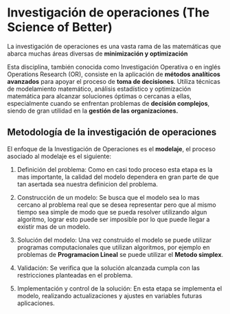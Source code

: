 # Investigación de operaciones (The Science of Better)

La investigación de operaciones es una vasta rama de las matemáticas que abarca muchas áreas diversas de **minimización y optimización**

Esta disciplina, también conocida como Investigación Operativa o en inglés Operations Research (OR), consiste en la aplicación de **métodos analíticos avanzados** para apoyar el proceso de **toma de decisiones**. Utiliza técnicas de modelamiento matemático, análisis estadístico y optimización matemática para alcanzar soluciones óptimas o cercanas a ellas, especialmente cuando se enfrentan problemas de **decisión complejos**, siendo de gran utilidad en la **gestión de las organizaciones.**

## Metodología de la investigación de operaciones

El enfoque de la Investigación de Operaciones es el **modelaje**, el proceso asociado al modelaje es el siguiente:

1. Definición del problema: Como en casi todo proceso esta etapa es la mas importante, la calidad del modelo dependera en gran parte de que tan asertada sea nuestra definicion del problema.

2. Construcción de un modelo: Se busca que el modelo sea lo mas cercano al problema real que se desea representar pero que al mismo tiempo sea simple de modo que se pueda resolver utilizando algun algoritmo, lograr esto puede ser imposible por lo que puede llegar a existir mas de un modelo.

3. Solución del modelo: Una vez construido el modelo se puede utilizar programas computacionales que utilizan algoritmos, por ejemplo en problemas de **Programacion Lineal** se puede utilizar el **Metodo simplex**.

4. Validación: Se verifica que la solución alcanzada cumpla con las restricciones planteadas en el problema.

5. Implementación y control de la solución: En esta etapa se implementa el modelo, realizando actualizaciones y ajustes en variables futuras aplicaciones.
